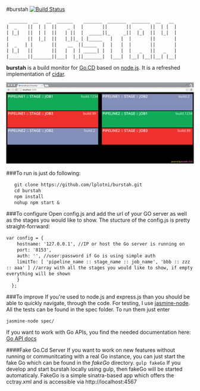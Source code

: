 #burstah [![Build Status](https://snap-ci.com/lplotni/burstah/branch/master/build_image)](https://snap-ci.com/lplotni/burstah/branch/master)
```
 _______  __   __  ______    _______  _______  _______  __   __
|  _    ||  | |  ||    _ |  |       ||       ||   _   ||  | |  |
| |_|   ||  | |  ||   | ||  |  _____||_     _||  |_|  ||  |_|  |
|       ||  |_|  ||   |_||_ | |_____   |   |  |       ||       |
|  _   | |       ||    __  ||_____  |  |   |  |       ||       |
| |_|   ||       ||   |  | | _____| |  |   |  |   _   ||   _   |
|_______||_______||___|  |_||_______|  |___|  |__| |__||__| |__|
```

**burstah** is a build monitor for [Go.CD](http://go.cd) based on [node.js](http://nodejs.org).
It is a refreshed implementation of [cidar](https://github.com/patforna/cidar).

![Burstah screenshot](/burstah_in_action.png?raw=true "Burstah in action")

###To run is just do following:

```
   git clone https://github.com/lplotni/burstah.git
   cd burstah
   npm install
   nohup npm start &
```
###To configure
Open config.js and add the url of your GO server as well as the stages you would
like to show. The stucture of the config.js is pretty straight-forrward:

```
var config = {
    hostname: '127.0.0.1', //IP or host the Go server is running on
    port: '8153',
    auth: '', //user:password if Go is using simple auth
    limitTo: [ 'pipeline_name :: stage_name :: job_name', 'bbb :: zzz :: aaa' ] //array with all the stages you would like to show, if empty everything will be shown
    }
  };
```
###To improve
If you're used to node.js and express.js than you should be able to quickly navigate, through the code. For testing, I use [jasmine-node](https://github.com/mhevery/jasmine-node). All the tests can be found in the spec folder. To run them just enter
```
jasmine-node spec/
```

If you want to work with Go APIs, you find the needed documentation here: [Go API docs](http://www.thoughtworks.com/products/docs/go/current/help/go_api.html)

####Fake Go.Cd Server
If you want to work on new features without running or communitcating with a real Go instance, you can just start the fake Go which can be found in the *fakeGo* directory.
````gulp fakeGo````
If you develop and start burstah locally using gulp, then fakeGo will be
started automaticaly.
FakeGo is a simple sinatra-based app which offers the cctray.xml and is accessible via http://localhost:4567
